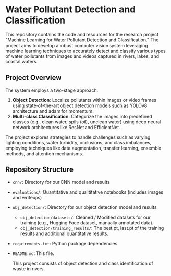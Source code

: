 # Water Pollutant Detection and Classification

This repository contains the code and resources for the research project "Machine Learning for Water Pollutant Detection and Classification." The project aims to develop a robust computer vision system leveraging machine learning techniques to accurately detect and classify various types of water pollutants from images and videos captured in rivers, lakes, and coastal waters.

## Project Overview

The system employs a two-stage approach:

1. **Object Detection**: Localize pollutants within images or video frames using state-of-the-art object detection models such as YOLOv8 architecture and adam for momentum.
2. **Multi-class Classification**: Categorize the images into predefined classes (e.g., clean water, spils (oil), unclean water) using deep neural network architectures like ResNet and EfficientNet.

The project explores strategies to handle challenges such as varying lighting conditions, water turbidity, occlusions, and class imbalances, employing techniques like data augmentation, transfer learning, ensemble methods, and attention mechanisms.

## Repository Structure

- `cnn/`: Directory for our CNN model and results

- `evaluations/`: Quantitative and qualititative notebooks (includes images and writeups)

- `obj_detection/`: Directory for our object detection model and results
  - `obj_detection/datasets/`: Cleaned / Modified datasets for our training (e.g., Hugging Face dataset, manually annotated data).
  - `obj_detection/training_results/`: The best.pt, last.pt of the training results and additional quantitative results.

- `requirements.txt`: Python package dependencies.
- `README.md`: This file.

  This project consists of object detection and class identification of waste in rivers.